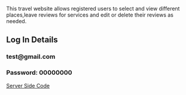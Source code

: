 This travel website allows registered users to select and view different places,leave reviews for services and edit or delete their reviews as needed. 

<h2>Log In Details</h2>
<h3>test@gmail.com</h3>
<h3>Password: 00000000</h3>

<a href="https://github.com/Shehab001/travelSite-serverSide_MERN">Server Side Code</a>



